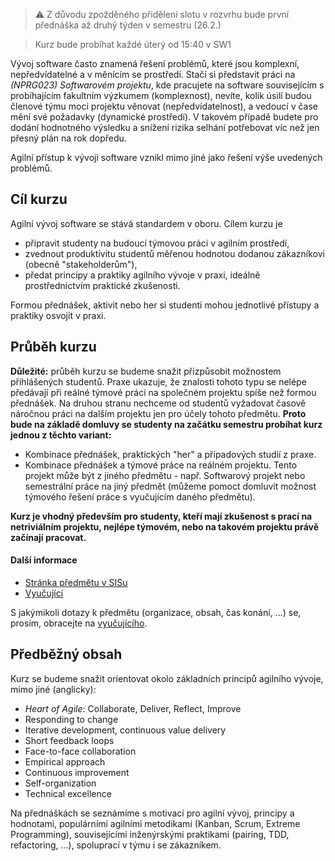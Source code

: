 
> ⚠️ Z důvodu zpožděného přidělení slotu v rozvrhu bude první přednáška až druhý týden v semestru (26.2.)

> Kurz bude probíhat každé úterý od 15:40 v SW1


Vývoj software často znamená řešení problémů, které jsou komplexní, nepředvídatelné a v měnícím se prostředí.
Stačí si představit práci na _(NPRG023) Softwarovém projektu_, kde pracujete na software souvisejícím s probíhajícím fakultním výzkumem (komplexnost),
nevíte, kolik úsilí budou členové týmu moci projektu věnovat (nepředvídatelnost), a vedoucí v čase mění své požadavky (dynamické prostředí).
V takovém případě budete pro dodání hodnotného výsledku a snížení rizika selhání potřebovat víc než jen přesný plán na rok dopředu.

Agilní přístup k vývoji software vznikl mimo jiné jako řešení výše uvedených problémů.

## Cíl kurzu
Agilní vývoj software se stává standardem v oboru. Cílem kurzu je

* připravit studenty na budoucí týmovou práci v agilním prostředí,
* zvednout produktivitu studentů měřenou hodnotou dodanou zákazníkovi (obecně "stakeholderům"),
* předat principy a praktiky agilního vývoje v praxi, ideálně prostřednictvím praktické zkušenosti.


Formou přednášek, aktivit nebo her si studenti mohou jednotlivé přístupy a praktiky osvojit v praxi.

## Průběh kurzu
**Důležité:** průběh kurzu se budeme snažit přizpůsobit možnostem přihlášených studentů.
Praxe ukazuje, že znalosti tohoto typu se nelépe předávají při reálné týmové práci na společném projektu spíše než formou přednášek.
Na druhou stranu nechceme od studentů vyžadovat časově náročnou práci na dalším projektu jen pro účely tohoto předmětu.
**Proto bude na základě domluvy se studenty na začátku semestru probíhat kurz jednou z těchto variant:**

* Kombinace přednášek, praktických "her" a případových studií z praxe.
* Kombinace přednášek a týmové práce na reálném projektu.
  Tento projekt může být z jiného předmětu - např. Softwarový projekt nebo semestrální práce na jiný předmět (můžeme pomoct domluvit možnost týmového řešení práce s vyučujícím daného předmětu).


**Kurz je vhodný především pro studenty, kteří mají zkušenost s prací na netriviálním projektu, nejlépe týmovém, nebo na takovém projektu právě začínají pracovat.**

#### Další informace
* [Stránka předmětu v SISu](https://is.cuni.cz/studium/predmety/index.php?do=predmet&kod=NSWI172)
* [Vyučující](http://www.ksi.mff.cuni.cz/en/~michelfeit)

S jakýmikoli dotazy k předmětu (organizace, obsah, čas konání, ...) se, prosím, obracejte na [vyučujícího](http://www.ksi.mff.cuni.cz/en/~michelfeit).

## Předběžný obsah
Kurz se budeme snažit orientovat okolo základních principů agilního vývoje, mimo jiné (anglicky):
* _Heart of Agile_: Collaborate, Deliver, Reflect, Improve
* Responding to change
* Iterative development, continuous value delivery
* Short feedback loops
* Face-to-face collaboration
* Empirical approach
* Continuous improvement
* Self-organization
* Technical excellence

Na přednáškách se seznámíme s motivací pro agilní vývoj, principy a hodnotami, populárními agilními metodikami (Kanban, Scrum, Extreme Programming), souvisejícími inženýrskými praktikami (pairing, TDD, refactoring, ...), spoluprací v týmu i se zákazníkem.

